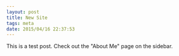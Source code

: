 ```yaml
---
layout: post
title: New Site
tags: meta
date: 2015/04/16 22:37:53
---
```


This is a test post. Check out the "About Me" page on the sidebar.
